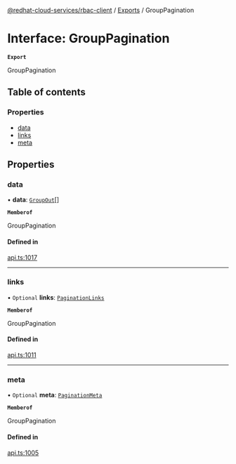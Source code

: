[@redhat-cloud-services/rbac-client](../README.md) / [Exports](../modules.md) / GroupPagination

# Interface: GroupPagination

**`Export`**

GroupPagination

## Table of contents

### Properties

- [data](GroupPagination.md#data)
- [links](GroupPagination.md#links)
- [meta](GroupPagination.md#meta)

## Properties

### data

• **data**: [`GroupOut`](GroupOut.md)[]

**`Memberof`**

GroupPagination

#### Defined in

[api.ts:1017](https://github.com/RedHatInsights/javascript-clients/blob/main/packages/rbac/api.ts#L1017)

___

### links

• `Optional` **links**: [`PaginationLinks`](PaginationLinks.md)

**`Memberof`**

GroupPagination

#### Defined in

[api.ts:1011](https://github.com/RedHatInsights/javascript-clients/blob/main/packages/rbac/api.ts#L1011)

___

### meta

• `Optional` **meta**: [`PaginationMeta`](PaginationMeta.md)

**`Memberof`**

GroupPagination

#### Defined in

[api.ts:1005](https://github.com/RedHatInsights/javascript-clients/blob/main/packages/rbac/api.ts#L1005)
